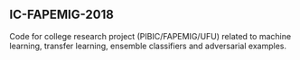 ## IC-FAPEMIG-2018
Code for college research project (PIBIC/FAPEMIG/UFU) related to machine learning, transfer learning, ensemble classifiers and adversarial examples. 